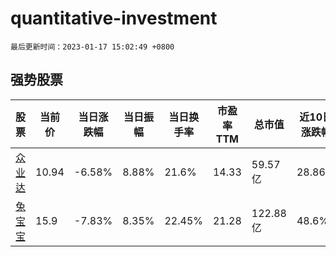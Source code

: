 # quantitative-investment

`最后更新时间：2023-01-17 15:02:49 +0800`

## 强势股票

|股票|当前价|当日涨跌幅|当日振幅|当日换手率|市盈率TTM|总市值|近10日涨跌幅|
|----|----|----|----|----|----|----|----|
|[众业达](https://xueqiu.com/S/SZ002441)|10.94|-6.58%|8.88%|21.6%|14.33|59.57亿|28.86%|
|[兔宝宝](https://xueqiu.com/S/SZ002043)|15.9|-7.83%|8.35%|22.45%|21.28|122.88亿|48.6%|
